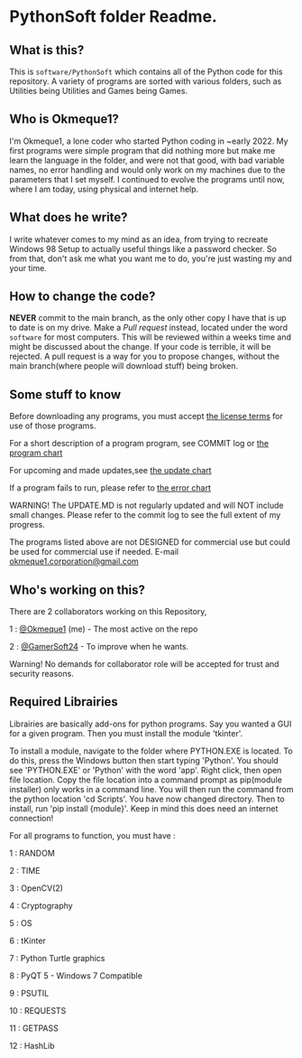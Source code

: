 # PythonSoft folder Readme.

## What is this?

This is `software/PythonSoft` which contains all of the Python code for this repository. A variety of programs are sorted with various folders, such as Utilities being Utilities and Games being Games. 

## Who is Okmeque1?

I'm Okmeque1, a lone coder who started Python coding in ~early 2022. My first programs were simple program that did nothing more but make me learn the language in the folder, and were not that good, with bad variable names, no error handling and would only work on my machines due to the parameters that I set myself. I continued to evolve the programs until now, where I am today, using physical and internet help.

## What does he write?

I write whatever comes to my mind as an idea, from trying to recreate Windows 98 Setup to actually useful things like a password checker. So from that, don't ask me what you want me to do, you're just wasting my and your time.

## How to change the code?

**NEVER** commit to the main branch, as the only other copy I have that is up to date is on my drive. Make a *Pull request* instead, located under the word `software` for most computers. This will be reviewed within a weeks time and might be discussed about the change. If your code is terrible, it will be rejected. A pull request is a way for you to propose changes, without the main branch(where people will download stuff) being broken. 

## Some stuff to know


Before downloading any programs, you must accept [the license terms](https://github.com/Okmeque1/software/blob/main/LICENSE.md) for use of those programs.

For a short description of a program program, see COMMIT log or [the program chart](https://github.com/Okmeque1/software/blob/main/Programs.md)

For upcoming and made updates,see [the update chart](https://github.com/Okmeque1/software/blob/main/UPDATE.MD)

If a program fails to run, please refer to [the error chart](https://github.com/Okmeque1/software/blob/main/PythonSoft/errors.md)

WARNING! The UPDATE.MD is not regularly updated and will NOT include small changes. Please refer to the commit log to see the full extent of my progress.

The programs listed above are not DESIGNED for commercial use but could be used for commercial use if needed. E-mail okmeque1.corporation@gmail.com

## Who's working on this?

There are 2 collaborators working on this Repository,

1 : [@Okmeque1](https://github.com/Okmeque1) (me) - The most active on the repo

2 : [@GamerSoft24](https://github.com/GamerSoft24) - To improve when he wants.

Warning! No demands for collaborator role will be accepted for trust and security reasons.

## Required Librairies

Librairies are basically add-ons for python programs. Say you wanted a GUI for a given program. Then you must install the module 'tkinter'. 

To install a module, navigate to the folder where PYTHON.EXE is located. To do this, press the Windows button then start typing 'Python'. You should see 'PYTHON.EXE' or 'Python' with the word 'app'. Right click, then open file location. Copy the file location into a command prompt as pip(module installer) only works in a command line. You will then run the command from the python location 'cd Scripts'. You have now changed directory. Then to install, run 'pip install {module}'. Keep in mind this does need an internet connection!

For all programs to function, you must have : 

1 : RANDOM


2 : TIME


3 : OpenCV(2)


4 : Cryptography


5 : OS


6 : tKinter


7 : Python Turtle graphics


8 : PyQT 5 - Windows 7 Compatible


9 : PSUTIL


10 : REQUESTS


11 : GETPASS


12 : HashLib
